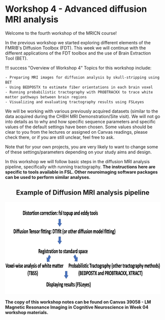 # Workshop 4 - Advanced diffusion MRI analysis

Welcome to the fourth workshop of the MRICN course! 

In the previous workshop we started exploring different elements of the FMRIB's Diffusion Toolbox (FDT).
This week we will continue with the different applications of the FDT toolbox and the use of Brain Extraction Tool (BET).

!!! success "Overview of Workshop 4"
    Topics for this workshop include:

    - Preparing MRI images for diffusion analysis by skull-stripping using BET
    - Using BEDPOSTX to estimate fiber orientations in each brain voxel
    - Running probabilistic tractography with PROBTRACKX to trace white matter pathways between brain regions
    - Visualizing and evaluating tractography results using FSLeyes

We will be working with various previously acquired datasets (similar to the data acquired during the CHBH MRI Demonstration/Site visit). 
We will not go into details as to why and how specific sequence parameters and specific values of the default settings have been chosen. 
Some values should be clear to you from the lectures or assigned on Canvas readings, please check there, or if you are still unclear, feel free to ask. 

Note that for your own projects, you are very likely to want to change some of these settings/parameters depending on your study aims and design. 

In this workshop we will follow basic steps in the diffusion MRI analysis pipeline, specifically with running tractography. 
<b>The instructions here are specific to tools available in FSL. Other neuroimaging software packages can be used to perform similar analyses.</b>


<h2><div align="center"><b>Example of Diffusion MRI analysis pipeline</b></div></h2>

<p align="center">
 <img src="../../assets/images/workshop4/intro/diffusion_mri_pipeline.png" alt="TBSS Pipeline" width="800" height="300">
</p>

<b>The copy of this workshop notes can be found on Canvas 39058 - LM Magnetic Resonance Imaging in Cognitive Neuroscience in Week 04 workshop materials.</b>